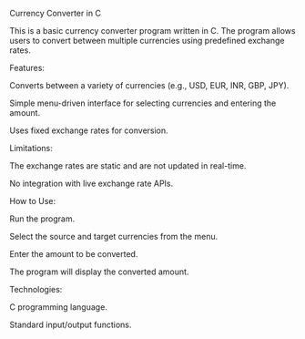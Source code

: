 Currency Converter in C

This is a basic currency converter program written in C. The program allows users to convert between multiple currencies using predefined exchange rates.

Features:

Converts between a variety of currencies (e.g., USD, EUR, INR, GBP, JPY).

Simple menu-driven interface for selecting currencies and entering the amount.

Uses fixed exchange rates for conversion.

Limitations:

The exchange rates are static and are not updated in real-time.

No integration with live exchange rate APIs.

How to Use:

Run the program.

Select the source and target currencies from the menu.

Enter the amount to be converted.

The program will display the converted amount.

Technologies:

C programming language.

Standard input/output functions.
